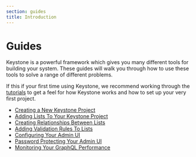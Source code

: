 ```yaml
---
section: guides
title: Introduction
---
```


# Guides

Keystone is a powerful framework which gives you many different tools for building your system.
These guides will walk you through how to use these tools to solve a range of different problems.

If this if your first time using Keystone, we recommend working through the [tutorials](../tutorials) to get a feel for how Keystone works and how to set up your very first project.

- [Creating a New Keystone Project](./new-project)
- [Adding Lists To Your Keystone Project](./add-lists)
- [Creating Relationships Between Lists](./relationships.md)
- [Adding Validation Rules To Lists](./validation.md)
- [Configuring Your Admin UI](./admin-config.md)
- [Password Protecting Your Admin UI](./admin-password.md)
- [Monitoring Your GraphQL Performance](./performance.md)
